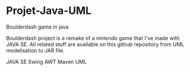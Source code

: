 # Projet-Java-UML
Boulderdash game in java

Boulderdash project is a remake of a nintendo game that I've made with JAVA SE. All related stuff are available on this github repository from UML modelisation to JAR file.

JAVA SE
Swing
AWT
Maven
UML

